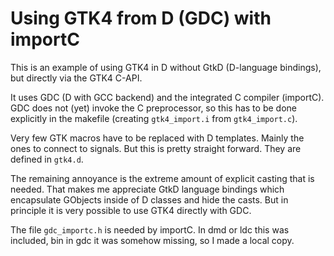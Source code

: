 # Using GTK4 from D (GDC) with importC

This is an example of using GTK4 in D without GtkD (D-language bindings), but directly via the GTK4 C-API. 

It uses GDC (D with GCC backend) and the integrated C compiler (importC).
GDC does not (yet) invoke the C preprocessor, so this has to be done explicitly in the makefile (creating `gtk4_import.i` from `gtk4_import.c`).

Very few GTK macros have to be replaced with D templates. Mainly the ones to connect to signals. But this is pretty straight forward. They are defined in `gtk4.d`.

The remaining annoyance is the extreme amount of explicit casting that is needed. 
That makes me appreciate GtkD language bindings which encapsulate GObjects inside of D classes and hide the casts.
But in principle it is very possible to use GTK4 directly with GDC.

The file `gdc_importc.h` is needed by importC. In dmd or ldc this was included, bin in gdc it was somehow missing, so I made a local copy.


